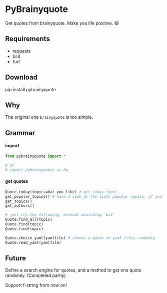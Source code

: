 # PyBrainyquote


Get quotes from brainyquote. Make you life positive. :smile:

## Requirements


- requests
- bs4
- furl


## Download


pip install pybrainyquote


## Why

The original one `brainyquote` is too simple. 


## Grammar

#### import

```python
from pybrainyquote import *

# or
# import pybrainyquote as bq
```

#### get quotes
```python
Quote.today(topic=what you like) # get today topic
get_popular_topics() # have a look at the lists popular topics, if you do not have any idea
get_topics()
get_authors()

# just try the following, methods mimicking `bs4`
Quote.find_all(topic)
Quote.find(topic)
Quote.find(topic)

Quote.choice_yaml(yamlfile) # choose a quote in yaml files randomly
Quote.read_yaml(yamlfile)
```

## Future

Define a search engine for quotes, and a method to get one quote randomly. (Completed partly)



Support f-string from now on!